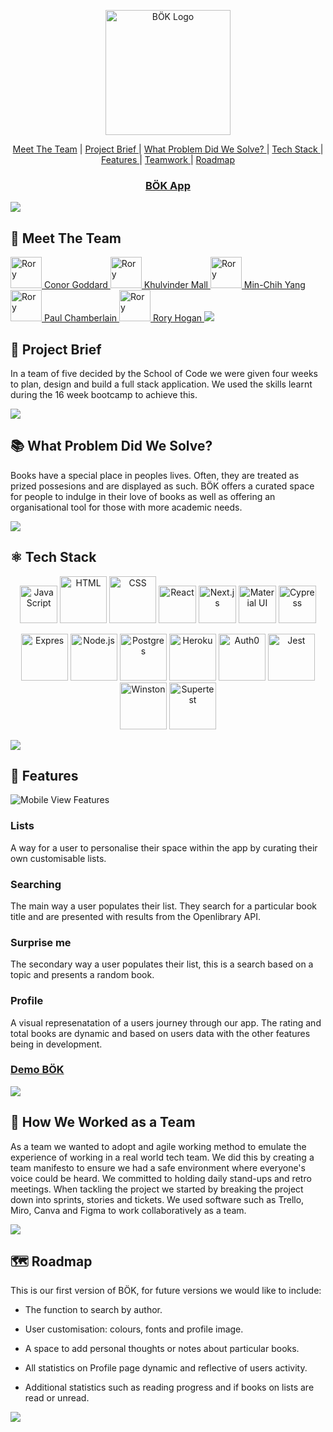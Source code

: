 <p align="center"><img src="https://puu.sh/JfsZh/a0463ed17d.png" alt="BÖK Logo" width="200"/></p>

<p align="center">
<a href="https://github.com/SchoolOfCode/final-project_front-end-hackson5/documentation/README.md#-meet-the-team"> Meet The Team</a> |
<a href="https://github.com/SchoolOfCode/final-project_front-end-hackson5/edit/documentation/README.md#briefcase-project-brief"> Project Brief </a> |
<a href="https://github.com/SchoolOfCode/final-project_front-end-hackson5/edit/documentation/README.md#-what-problem-did-we-solve"> What Problem Did We Solve? </a> |
<a href="https://github.com/SchoolOfCode/final-project_front-end-hackson5/edit/documentation/README.md#atom_symbol-tech-stack"> Tech Stack </a> |
<a href="https://github.com/SchoolOfCode/final-project_front-end-hackson5/edit/documentation/README.md#calling-features"> Features </a> |
<a href="https://github.com/SchoolOfCode/final-project_front-end-hackson5/edit/documentation/README.md#how-we-worked-as-a-team"> Teamwork </a> |
<a href="https://github.com/SchoolOfCode/final-project_front-end-hackson5/edit/documentation/README.md#world_map-roadmap"> Roadmap </a>
</p>

<a href="https://hackson5bok.vercel.app"><h3 align="center">BÖK App</h3></a> 


<img src="https://raw.githubusercontent.com/andreasbm/readme/master/assets/lines/rainbow.png"/>

## 👋 Meet The Team

<a href="https://github.com/ConorG1247">
<img src="https://avatars.githubusercontent.com/u/102623019?v=4" alt="Rory" title="Rory Hogan" height="50"/> Conor Goddard
<a/>
  
  
<a href="https://github.com/KhullyMall">
<img src="https://avatars.githubusercontent.com/u/97045199?v=4" alt="Rory" title="Rory Hogan" height="50"/> Khulvinder Mall
<a/>
  
  
<a href="https://github.com/Min-Chih">
<img src="https://avatars.githubusercontent.com/u/101603351?v=4" alt="Rory" title="Rory Hogan" height="50"/> Min-Chih Yang
<a/>

  
<a href="https://github.com/Paul2071">
<img src="https://avatars.githubusercontent.com/u/101050756?v=4" alt="Rory" title="Rory Hogan" height="50"/> Paul Chamberlain
<a/>
  
  
<a href="https://github.com/RoryHog">
<img src="https://user-images.githubusercontent.com/102555512/183873685-21ff9756-6b4c-4375-a57e-751b514e6d31.png" alt="Rory" title="Rory Hogan" height="50"/> Rory Hogan
<a/>

<img src="https://raw.githubusercontent.com/andreasbm/readme/master/assets/lines/rainbow.png"/>

## :briefcase: Project Brief

In a team of five decided by the School of Code we were given four weeks to plan, design and build a full stack application. We used the skills learnt during the 16 week bootcamp to achieve this.

<img src="https://raw.githubusercontent.com/andreasbm/readme/master/assets/lines/rainbow.png"/>

## 📚 What Problem Did We Solve?

Books have a special place in peoples lives. Often, they are treated as prized possesions and are displayed as such. BÖK offers a curated space for people to indulge in their love of books as well as offering an organisational tool for those with more academic needs.

<img src="https://raw.githubusercontent.com/andreasbm/readme/master/assets/lines/rainbow.png"/>

## :atom_symbol: Tech Stack

<p align="center">

<img src="https://seeklogo.com/images/J/javascript-js-logo-2949701702-seeklogo.com.png" alt="JavaScript" title="JavaScript" height="60"/>
<img src="https://seeklogo.com/images/H/html5-logo-EF92D240D7-seeklogo.com.png" alt="HTML" title="HTML" height="75"/>
<img src="https://seeklogo.com/images/C/css3-logo-8724075274-seeklogo.com.png" alt="CSS" title="CSS" height="75"/>
<img src="https://seeklogo.com/images/R/react-logo-7B3CE81517-seeklogo.com.png" alt="React" title="React" height="60"/>
<img src="https://puu.sh/JfuLT/df6ea8fcaf.png" alt="Next.js" title="Next.js" height="60"/>
<img src="https://mui.com/static/logo.png" alt="Material UI" title="Material UI"height="60"/>
<img src="https://www.roryhogan.co.uk/static/media/cypress.b9c1db72bf3e823c6202.png" alt="Cypress" title="Cypress" height="60"/>

</p> 

<p align="center">

<img src="https://assets.website-files.com/61ca3f775a79ec5f87fcf937/6202fcdee5ee8636a145a41b_1234.png" alt="Expres" title="Express" width="75"/>
<img src="https://seeklogo.com/images/N/nodejs-logo-FBE122E377-seeklogo.com.png" alt="Node.js" title="Node.js" height="75"/>
<img src="https://www.postgresql.org/media/img/about/press/elephant.png" alt="Postgres" title="Postgres" width="75"/>
<img src="https://seeklogo.com/images/H/heroku-logo-B774A78667-seeklogo.com.png" alt="Heroku" title="Heroku" height="75"/>
<img src="https://seeklogo.com/images/A/auth0-logo-03B0DBA304-seeklogo.com.png" alt="Auth0" title="Auth0" height="75"/>
<img src="https://seeklogo.com/images/J/jest-logo-F9901EBBF7-seeklogo.com.png" alt="Jest" title="Jest" height="75"/>
<img src="https://i.ibb.co/x7mFtjZ/Winston.png" alt="Winston" title="Winston" height="75"/>
<img src="https://i.ibb.co/NL4ryKB/supertest.png" alt="Supertest" title="Supertest" height="75"/>

</p> 

<img src="https://raw.githubusercontent.com/andreasbm/readme/master/assets/lines/rainbow.png"/>
  
 ## :calling: Features 
 
 <img src="http://puu.sh/Jfv9D/9ca36dd817.png" alt="Mobile View Features" title="Mobile View Features" />
 
 ### Lists
 
 A way for a user to personalise their space within the app by curating their own customisable lists.
 
 ### Searching
 
 The main way a user populates their list. They search for a particular book title and are presented with results from the Openlibrary API.
 
 ### Surprise me
 
 The secondary way a user populates their list, this is a search based on a topic and presents a random book.
 
 ### Profile
 
 A visual represenatation of a users journey through our app. The rating and total books are dynamic and based on users data with the other features being in development.
 
 ### <a href="https://hackson5bok.vercel.app">Demo BÖK</a>  
 
 <img src="https://raw.githubusercontent.com/andreasbm/readme/master/assets/lines/rainbow.png"/>
 
 ## 🤝 How We Worked as a Team
  
As a team we wanted to adopt and agile working method to emulate the experience of working in a real world tech team. We did this by creating a team manifesto to ensure we had a safe environment where everyone's voice could be heard. We committed to holding daily stand-ups and retro meetings. When tackling the project we started by breaking the project down into sprints, stories and tickets. We used software such as Trello, Miro, Canva and Figma to work collaboratively as a team.

<img src="https://raw.githubusercontent.com/andreasbm/readme/master/assets/lines/rainbow.png"/>

## :world_map: Roadmap

This is our first version of BÖK, for future versions we would like to include:

- The function to search by author.

- User customisation: colours, fonts and profile image.

- A space to add personal thoughts or notes about particular books.

- All statistics on Profile page dynamic and reflective of users activity. 

- Additional statistics such as reading progress and if books on lists are read or unread.

<img src="https://raw.githubusercontent.com/andreasbm/readme/master/assets/lines/rainbow.png"/>


